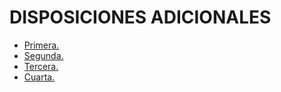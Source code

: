 # DISPOSICIONES ADICIONALES

- [Primera.](./01.%20Primera..md)
- [Segunda.](./02.%20Segunda..md)
- [Tercera.](./03.%20Tercera..md)
- [Cuarta.](./04.%20Cuarta..md)
